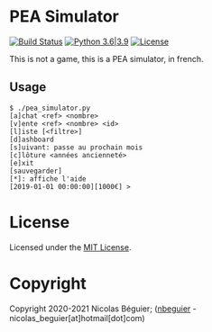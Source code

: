 # PEA Simulator

[![Build Status](https://travis-ci.com/nbeguier/pea-simulator.svg?branch=master)](https://travis-ci.com/nbeguier/pea-simulator) [![Python 3.6|3.9](https://img.shields.io/badge/python-3.6|3.9-green.svg)](https://www.python.org/) [![License](https://img.shields.io/github/license/nbeguier/pea-simulator?color=blue)](https://github.com/nbeguier/pea-simulator/blob/master/LICENSE)

This is not a game, this is a PEA simulator, in french.

## Usage

```
$ ./pea_simulator.py
[a]chat <ref> <nombre>
[v]ente <ref> <nombre> <id>
[l]iste [<filtre>]
[d]ashboard
[s]uivant: passe au prochain mois
[c]lôture <années ancienneté>
[e]xit
[sauvegarder]
[*]: affiche l'aide
[2019-01-01 00:00:00][1000€] >
```

# License
Licensed under the [MIT License](https://github.com/nbeguier/pea-simulator/blob/master/LICENSE).

# Copyright
Copyright 2020-2021 Nicolas Béguier; ([nbeguier](https://beguier.eu/nicolas/) - nicolas_beguier[at]hotmail[dot]com)
